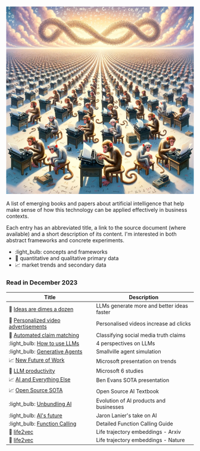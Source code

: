 ![Infinite Monkeys](assets/infinite_monkey_1.png)

A list of emerging books and papers about artificial intelligence that help make sense of how this technology can be applied effectively in business contexts.

Each entry has an abbreviated title, a link to the source document (where available) and a short description of its content. I'm interested in both abstract frameworks and concrete experiments.

- :light_bulb: concepts and frameworks
- :microscope: quantitative and qualitative primary data
- :chart_with_upwards_trend: market trends and secondary data

### Read in December 2023

| Title                                                                                                 | Description                                |
| ----------------------------------------------------------------------------------------------------- | ------------------------------------------ |
| :microscope: [Ideas are dimes a dozen](https://dx.doi.org/10.2139/ssrn.4526071)                       | LLMs generate more and better ideas faster |
| :microscope: [Personalized video advertisements](https://dx.doi.org/10.2139/ssrn.4614118)             | Personalised videos increase ad clicks     |
| :microscope: [Automated claim matching](https://dx.doi.org/10.2139/ssrn.4614239)                      | Classifying social media truth claims      |
| :light_bulb: [How to use LLMs](https://doi.org/10.48550/arXiv.2312.03759)                             | 4 perspectives on LLMs                     |
| :light_bulb: [Generative Agents](https://doi.org/10.48550/arXiv.2304.03442)                           | Smallville agent simulation                |
| :chart_with_upwards_trend: [New Future of Work](https://aka.ms/nfw2023)                               | Microsoft presentation on trends           |
| :microscope: [LLM productivity](http://tinyurl.com/3tfs63xk)                                          | Microsoft 6 studies                        |
| :chart_with_upwards_trend: [AI and Everything Else](https://youtu.be/xNBiPd2H9J0?si=ShEaUd4RK1K_b3s8) | Ben Evans SOTA presentation                |
| :chart_with_upwards_trend: [Open Source SOTA](https://book.premai.io/state-of-open-source-ai/)        | Open Source AI Textbook                    |
| :light_bulb: [Unbundling AI](https://www.ben-evans.com/benedictevans/2023/10/5/unbundling-ai)         | Evolution of AI products and businesses    |
| :light_bulb: [AI's future](https://youtu.be/o8vU9QtcMZw?si=scG3ZYV6O_7ReJ44)                          | Jaron Lanier's take on AI                  |
| :light_bulb: [Function Calling](https://minimaxir.com/2023/12/chatgpt-structured-data/)               | Detailed Function Calling Guide            |
| :microscope: [life2vec](https://doi.org/10.1038/s43588-023-00573-5)                                   | Life trajectory embeddings - Arxiv         |
| :microscope: [life2vec](https://doi.org/10.1038/s43588-023-00573-5)                                   | Life trajectory embeddings - Nature        |
